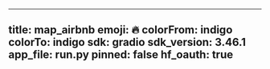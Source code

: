 
---
title: map_airbnb 
emoji: 🔥
colorFrom: indigo
colorTo: indigo
sdk: gradio
sdk_version: 3.46.1
app_file: run.py
pinned: false
hf_oauth: true
---
